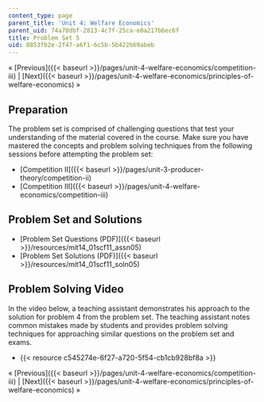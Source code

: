 ```yaml
---
content_type: page
parent_title: 'Unit 4: Welfare Economics'
parent_uid: 74a70dbf-2813-4c7f-25ca-e0a217b6ec6f
title: Problem Set 5
uid: 8853fb2e-2f47-a6f1-6c5b-5b422b69abeb
---
```


« [Previous]({{< baseurl >}}/pages/unit-4-welfare-economics/competition-iii) | [Next]({{< baseurl >}}/pages/unit-4-welfare-economics/principles-of-welfare-economics) »

Preparation
-----------

The problem set is comprised of challenging questions that test your understanding of the material covered in the course. Make sure you have mastered the concepts and problem solving techniques from the following sessions before attempting the problem set:

*   [Competition II]({{< baseurl >}}/pages/unit-3-producer-theory/competition-ii)
*   [Competition III]({{< baseurl >}}/pages/unit-4-welfare-economics/competition-iii)

Problem Set and Solutions
-------------------------

*   [Problem Set Questions (PDF)]({{< baseurl >}}/resources/mit14_01scf11_assn05)
*   [Problem Set Solutions (PDF)]({{< baseurl >}}/resources/mit14_01scf11_soln05)

Problem Solving Video
---------------------

In the video below, a teaching assistant demonstrates his approach to the solution for problem 4 from the problem set. The teaching assistant notes common mistakes made by students and provides problem solving techniques for approaching similar questions on the problem set and exams.

*   {{< resource c545274e-6f27-a720-5f54-cb1cb928bf8a >}}

« [Previous]({{< baseurl >}}/pages/unit-4-welfare-economics/competition-iii) | [Next]({{< baseurl >}}/pages/unit-4-welfare-economics/principles-of-welfare-economics) »